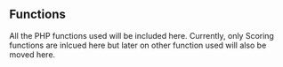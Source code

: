 ## Functions

All the PHP functions used will be included here. Currently, only Scoring functions are inlcued here but later on other function used will also be moved here.